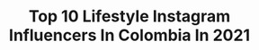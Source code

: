 ---
title: Top 10 Lifestyle Instagram Influencers In Colombia In 2021
description: >-
  Find top lifestyle Instagram influencers in Colombia in 2021. Most popular hashtags: #colombia #lifestyle #fashion.
platform: Instagram
hits: 245
text_top: Analyze the best Instagram accounts on inBeat.
text_bottom: inBeat has 245 Instagram influencers like this in Colombia for you to contact.
profiles:
  - username: "jessica.zabala"
    fullname: >-
      Jessica Zabala
    bio: >-
      📍Bogotá Cree en ti 🍀✨ Insta Tips | Beauty | Fashion | Lifestyle Tiktok | jessicazabalaa
    location: "Colombia"
    followers: 89469
    engagement: 1163
    commentsToLikes: 0.149957
    id: ck9wghcvxtf430j788scdohfk
    verified: false
    hashtags: "#blackouttuesday"
  - username: "valentinathorne"
    fullname: >-
      Valentina 🏹
    bio: >-
      Colombia 🇨🇴 Healthy lifestyle 🏋🏻‍♀️ Graphic communication design 🎨 Embajadora: @inhsportswearoficial @thorn.19 🌹
    location: "Colombia"
    followers: 147109
    engagement: 818
    commentsToLikes: 0.016588
    id: ckapbottv0qp30i78foawh7df
    verified: false
    hashtags: "#happyweekend, #weekend"
  - username: "branorozcom"
    fullname: >-
      Bran Orozco Muñoz
    bio: >-
      • Lifestyle | Graphic Designer • Fotos con iPhone 11 • Ciénaga - Bogotá - Colombia
    location: "Colombia"
    followers: 16649
    engagement: 459
    commentsToLikes: 0.100064
    id: ck15ux3olox5w0i19y3al30ix
    verified: false
    hashtags: "#hilton, #santamartaiscrazy, #travel, #colombia"
  - username: "dr.tonni"
    fullname: >-
      GORDO PERO CHIMBA MI AMOR
    bio: >-
      🎥 Travel | Comedy | Lifestyle Toditos ▶️ Tik Tok: dr.tonni 2.2 M ❌ NO Twitter 📍 Medellin, Colombia ❤️🇨🇴 📩 dr.tonni.publicidad@gmail.com
    location: "Colombia"
    followers: 1483203
    engagement: 762
    commentsToLikes: 0.009014
    id: ck8wg6z05gu3j0j78mcrw9qau
    verified: false
    hashtags: "#medellin, #gains, #abs, #training"
  - username: "_omnia.x"
    fullname: >-
      O M N I A
    bio: >-
      ✖ Portraits, Lifestyle, Fashion ✖ Dúo de fotógrafas 👭🏼 by: @dorian.ph @itsmelbournee Clothing 🔛 @retromnia_ Contacto 📩 DM 📍 Bogotá - Colombia 🇨🇴
    location: "Colombia"
    followers: 93066
    engagement: 441
    commentsToLikes: 0.035599
    id: ck55kllvdzlpk0i1159j074ii
    verified: false
    hashtags: "#humanedge, #theportraitpr0ject, #ourmag, #vibetones"
  - username: "valeriefrangie"
    fullname: >-
      Valerie Frangie
    bio: >-
      Fashion & Lifestyle Blogger Everyday looks. Real life fashion Directora Creativa @shopvf 1/2 @livinghabibi Coautora “La Cocina de Mamarie”
    location: "Colombia"
    followers: 39510
    engagement: 261
    commentsToLikes: 0.078086
    id: ckap1bw68tx3p0i78ajlsruv1
    verified: false
    hashtags: "#transformatuinstagram21dias, #valeriefrangie, #vf, #tbt"
  - username: "caromejiaaraujo"
    fullname: >-
      Carolina Mejía Araújo
    bio: >-
      Encontrar tu pasión lo cambia todo🤩 💃🏽Baile | Actuación | Lifestyle 🍃 📩 Manager actuación: @mfcortesmanager 👇🏽BAILA CONMIGO👇🏽
    location: "Colombia"
    followers: 60666
    engagement: 345
    commentsToLikes: 0.046570
    id: ck5hj6hllg3cw0i118da5szy1
    verified: false
    hashtags: "#dance, #publicidad, #bogota, #colombia"
  - username: "ashleysantosm"
    fullname: >-
      ASHLEY SANTOS
    bio: >-
      🤍 • Actriz & Modelo 🪐 • Creadora de contenido 🔒 • Fashion | Lifestyle | Beauty ✉️ • Contacto a Dm @onemodelsacademy
    location: "Colombia"
    followers: 4009
    engagement: 1451
    commentsToLikes: 0.090852
    id: ck8t4hcu66toc0j78vr7nw6p7
    verified: false
    hashtags: "#model, #photography, #lifestyle, #modelo"
  - username: "angelperez_ignacio"
    fullname: >-
      Angel Ignacio Pérez
    bio: >-
      Traveler & Lifestyle⚡️ Publicidad💰: DM 📍Colombia
    location: "Colombia"
    followers: 132454
    engagement: 507
    commentsToLikes: 0.014695
    id: ck5c7hztc7l2p0i11w8yrm541
    verified: false
    hashtags: "#lifestyle, #tbt"
  - username: "marceloperamontoya"
    fullname: >-
      MARCELA LOPERA
    bio: >-
      ✌🏼lifestyle 🔶Vendo todos mis Instalooks 🔶 Info. 📩 IG DM 💌 loperamontoyamarcela@gmail.com 📍 Colombia 🇨🇴
    location: "Colombia"
    followers: 17708
    engagement: 241
    commentsToLikes: 0.078649
    id: ck6u1n4k2mqcm0j71zuv5tsou
    verified: false
    hashtags: "#happymothersday, #rainbow, #sunnymonday, #tbt"
---